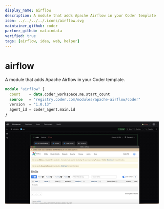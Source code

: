 ```yaml
---
display_name: airflow
description: A module that adds Apache Airflow in your Coder template
icon: ../../../../.icons/airflow.svg
maintainer_github: coder
partner_github: nataindata
verified: true
tags: [airflow, idea, web, helper]
---
```


# airflow

A module that adds Apache Airflow in your Coder template.

```tf
module "airflow" {
  count    = data.coder_workspace.me.start_count
  source   = "registry.coder.com/modules/apache-airflow/coder"
  version  = "1.0.13"
  agent_id = coder_agent.main.id
}
```

![Airflow](../../.images/airflow.png)
